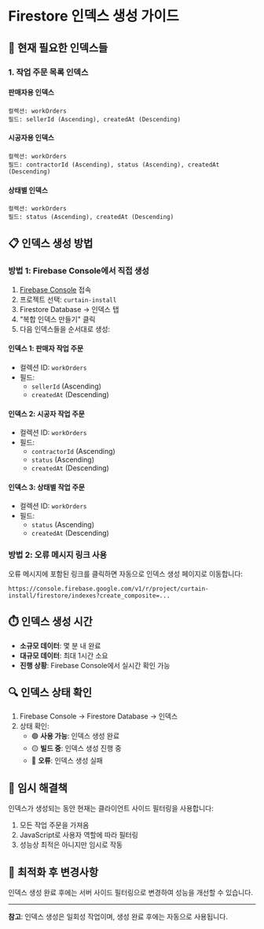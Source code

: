 # Firestore 인덱스 생성 가이드

## 🔧 현재 필요한 인덱스들

### 1. 작업 주문 목록 인덱스

#### 판매자용 인덱스
```
컬렉션: workOrders
필드: sellerId (Ascending), createdAt (Descending)
```

#### 시공자용 인덱스
```
컬렉션: workOrders
필드: contractorId (Ascending), status (Ascending), createdAt (Descending)
```

#### 상태별 인덱스
```
컬렉션: workOrders
필드: status (Ascending), createdAt (Descending)
```

## 📋 인덱스 생성 방법

### 방법 1: Firebase Console에서 직접 생성

1. [Firebase Console](https://console.firebase.google.com) 접속
2. 프로젝트 선택: `curtain-install`
3. Firestore Database → 인덱스 탭
4. "복합 인덱스 만들기" 클릭
5. 다음 인덱스들을 순서대로 생성:

#### 인덱스 1: 판매자 작업 주문
- 컬렉션 ID: `workOrders`
- 필드:
  - `sellerId` (Ascending)
  - `createdAt` (Descending)

#### 인덱스 2: 시공자 작업 주문
- 컬렉션 ID: `workOrders`
- 필드:
  - `contractorId` (Ascending)
  - `status` (Ascending)
  - `createdAt` (Descending)

#### 인덱스 3: 상태별 작업 주문
- 컬렉션 ID: `workOrders`
- 필드:
  - `status` (Ascending)
  - `createdAt` (Descending)

### 방법 2: 오류 메시지 링크 사용

오류 메시지에 포함된 링크를 클릭하면 자동으로 인덱스 생성 페이지로 이동합니다:

```
https://console.firebase.google.com/v1/r/project/curtain-install/firestore/indexes?create_composite=...
```

## ⏱️ 인덱스 생성 시간

- **소규모 데이터**: 몇 분 내 완료
- **대규모 데이터**: 최대 1시간 소요
- **진행 상황**: Firebase Console에서 실시간 확인 가능

## 🔍 인덱스 상태 확인

1. Firebase Console → Firestore Database → 인덱스
2. 상태 확인:
   - 🟢 **사용 가능**: 인덱스 생성 완료
   - 🟡 **빌드 중**: 인덱스 생성 진행 중
   - 🔴 **오류**: 인덱스 생성 실패

## 📝 임시 해결책

인덱스가 생성되는 동안 현재는 클라이언트 사이드 필터링을 사용합니다:

1. 모든 작업 주문을 가져옴
2. JavaScript로 사용자 역할에 따라 필터링
3. 성능상 최적은 아니지만 임시로 작동

## 🚀 최적화 후 변경사항

인덱스 생성 완료 후에는 서버 사이드 필터링으로 변경하여 성능을 개선할 수 있습니다.

---

**참고**: 인덱스 생성은 일회성 작업이며, 생성 완료 후에는 자동으로 사용됩니다. 